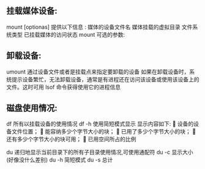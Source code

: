 ## 挂载媒体设备:

mount [optionas]
提供以下信息 :
媒体的设备文件名
媒体挂载的虚拟目录
文件系统类型
已挂载媒体的访问状态
mount 可选的参数:

## 卸载设备:

umount 通过设备文件或者是挂载点来指定要卸载的设备
如果在卸载设备时，系统提示设备繁忙，无法卸载设备，通常是有进程还在访问该设备或使用该设备上的文件。这时可用 lsof 命令获得使用它的进程信息

## 磁盘使用情况:

df 所有以挂载设备的使用情况
df -h 使用简短模式显示
显示内容如下:
 设备的设备文件位置；
 能容纳多少个字节大小的块；
 已用了多少个字节大小的块；
 还有多少个字节大小的块可用；
 已用空间所占的比例

du 递归地显示当前目录下的所有子目录使用情况,可使用通配符
du -c 显示大小(好像没什么差别)
du -h 简短模式
du -s 总计
